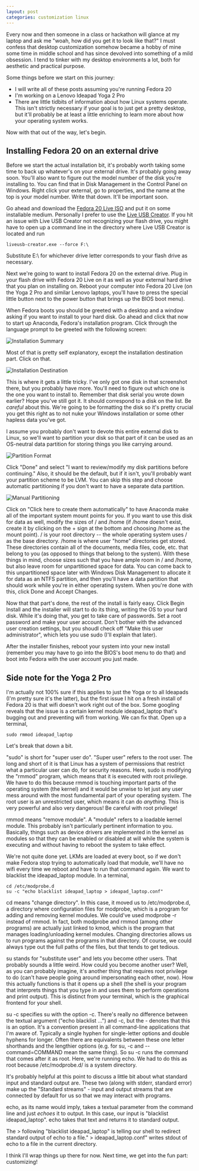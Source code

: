 ```yaml
---
layout: post
categories: customization linux
---
```


Every now and then someone in a class or hackathon will glance at my laptop
and ask me "woah, how did you get it to look like that?" I must confess that
desktop customization somehow became a hobby of mine some time in middle school
and has since devolved into something of a mild obsession. I tend to tinker
with my desktop environments a lot, both for aesthetic and practical purpose.

Some things before we start on this journey:
 * I will write all of these posts assuming you're running Fedora 20
 * I'm working on a Lenovo Ideapad Yoga 2 Pro
 * There are little tidbits of information about how Linux systems operate.
   This isn't strictly necessary if your goal is to just get a pretty desktop,
   but it'll probably be at least a little enriching to learn more about how
   your operating system works.

Now with that out of the way, let's begin.

Installing Fedora 20 on an external drive
-----------------------------------------
Before we start the actual installation bit, it's probably worth taking
some time to back up whatever's on your external drive. It's probably going
away soon. You'll also want to figure out the model number of the disk
you're installing to. You can find that in Disk Management in the Control Panel
on Windows. Right click your external, go to properties, and the name at the
top is your model number. Write that down. It'll be important soon.

Go ahead and download the
[Fedora 20 Live ISO](http://fedoraproject.org/en_GB/get-fedora "Fedora 20 Live ISO Download")
and put it on some installable medium. Personally I prefer to use the
[Live USB Creator](https://fedorahosted.org/liveusb-creator/ "Live USB Creator Download").
If you hit an issue with Live USB Creator not recognizing your flash drive,
you might have to open up a command line in the directory where Live USB
Creator is located and run

    liveusb-creator.exe --force F:\

Substitute E:\ for whichever drive letter corresponds to your flash drive as
necessary.

Next we're going to want to install Fedora 20 on the external drive. Plug in
your flash drive with Fedora 20 Live on it as well as your external hard drive
that you plan on installing on. Reboot your computer into Fedora 20 Live
(on the Yoga 2 Pro and similar Lenovo laptops, you'll have to press the special
little button next to the power button that brings up the BIOS boot menu).

When Fedora boots you should be greeted with a desktop and a window asking if
you want to install to your hard disk. Go ahead and click that now to start up
Anaconda, Fedora's installation program. Click through the language prompt to
be greeted with the following screen:

<img src="/images/blog/customization/install_summary.png" class="full-width" alt="Installation Summary">

Most of that is pretty self explanatory, except the installation destination
part. Click on that.

<img src="/images/blog/customization/install_destination.png" class="full-width" alt="Installation Destination">

This is where it gets a little tricky. I've only got one disk in that
screenshot there, but you probably have more. You'll need to figure out which
one is the one you want to install to. Remember that disk serial you wrote down
earlier? Hope you've still got it. It should correspond to a disk on the list.
Be *careful* about this. We're going to be formatting the disk so it's pretty
crucial you get this right as to not nuke your Windows installation or some
other hapless data you've got.

I assume you probably don't want to devote this entire external disk to Linux,
so we'll want to partition your disk so that part of it can be used as an
OS-neutral data partition for storing things you like carrying around.

<img src="/images/blog/customization/install_partition_1.png" class="full-width" alt="Partition Format">

Click "Done" and select "I want to review/modify my disk partitions before
continuing." Also, it should be the default, but if it isn't, you'll probably
want your partition scheme to be LVM. You can skip this step and choose
automatic partitioning if you don't want to have a separate data partition.

<img src="/images/blog/customization/install_partition_2.png" class="full-width" alt="Manual Partitioning">

Click on "Click here to create them automatically" to have Anaconda
make all of the important system mount points for you. If you want to use this
disk for data as well, modify the sizes of / and /home (if /home doesn't exist,
create it by clicking on the + sign at the bottom and choosing /home as the
mount point). / is your root directory -- the whole operating system uses / as
the base directory. /home is where user "home" directories get stored. These
directories contain all of the documents, media files, code, etc. that belong
to you (as opposed to things that belong to the system). With these things in
mind, choose sizes such that you have ample room in / and /home, but also leave
room for unpartitioned space for data. You can come back to this unpartitioned
space later with Windows Disk Management to allocate it for data as an NTFS
partition, and then you'll have a data partition that should work while you're
in either operating system. When you're done with this, click Done and
Accept Changes.

Now that that part's done, the rest of the install is fairly easy. Click Begin
Install and the installer will start to do its thing, writing the OS to your
hard disk. While it's doing that, you get to take care of passwords. Set a root
password and make your user account. Don't bother with the advanced user
creation settings, but you shoudl check off "Make this user administrator",
which lets you use sudo (I'll explain that later).

After the installer finishes, reboot your system into your new install
(remember you may have to go into the BIOS's boot menu to do that) and
boot into Fedora with the user account you just made.

Side note for the Yoga 2 Pro
----------------------------
I'm actually not 100% sure if this applies to just the Yoga or to all Ideapads
(I'm pretty sure it's the latter), but the first issue I hit on a fresh install
of Fedora 20 is that wifi doesn't work right out of the box. Some googling
reveals that the issue is a certain kernel module ideapad\_laptop that's bugging
out and preventing wifi from working. We can fix that. Open up a terminal,

    sudo rmmod ideapad_laptop

Let's break that down a bit.

"sudo" is short for "super user do". "Super user" refers to the root user. The
long and short of it is that Linux has a system of permissions that restrict
what a particular user can do, for security reasons. Here, sudo is modifying
the "rmmod" program, which means that it is executed with root privilege. We
have to do this because rmmod is touching important parts of the operating
system (the kernel) and it would be unwise to let just any user mess around
with the most fundamental part of your operating system. The root user is an
unrestricted user, which means it can do *anything*. This is very powerful and
also very dangerous! Be careful with root privilege!

rmmod means "remove module". A "module" refers to a loadable kernel module.
This probably isn't particularly pertinent information to you. Basically,
things such as device drivers are implemented in the kernel as modules so
that they can be enabled or disabled at will while the system is executing
and without having to reboot the system to take effect.

We're not quite done yet. LKMs are loaded at every boot, so if we don't make
Fedora stop trying to automatically load that module, we'll have no wifi every
time we reboot and have to run that command again. We want to blacklist the 
ideapad\_laptop module. In a terminal,

	cd /etc/modprobe.d
	su -c "echo blacklist ideapad_laptop > ideapad_laptop.conf"

cd means "change directory". In this case, it moved us to /etc/modprobe.d,
a directory where configuration files for modprobe, which is a program for
adding and removing kernel modules. We could've used modprobe -r instead of
rmmod. In fact, both modprobe and rmmod (among other programs) are actually
just linked to kmod, which is the program that manages loading/unloading
kernel modules. Changing directories allows us to run programs against the
programs in that directory. Of course, we could always type out the full paths
of the files, but that tends to get tedious.

su stands for "substitute user" and lets you become other users. That probably
sounds a little weird. How could you become another user? Well, as you can
probably imagine, it's another thing that requires root privilege to do
(can't have people going around impersonating each other, now). How this
actually functions is that it opens up a shell (the shell is your program that
interprets things that you type in and uses them to perform operations and
print output). This is distinct from your terminal, which is the graphical
frontend for your shell.

su -c specifies su with the option -c. There's really no difference between
the textual argument ("echo blacklist ...") and -c, but the - denotes that this
is an option. It's a convention present in all command-line applications that
I'm aware of. Typically a single hyphen for single-letter options and double
hyphens for longer. Often there are equivalents between these one letter
shorthands and the lengthier options (e.g. for su, -c and --command=COMMAND
mean the same thing). So su -c runs the command that comes after it as root.
Here, we're running echo. We had to do this as root because
/etc/modprobe.d/ is a system directory.

It's probably helpful at this point to discuss a little bit about what standard
input and standard output are. These two (along with stderr, standard error)
make up the "Standard streams" - input and output streams that are connected by
default for us so that we may interact with programs.

echo, as its name would imply, takes a textual parameter from the command line 
and just *echoes* it to output. In this case, our input is
"blacklist ideapad_laptop". echo takes that text and returns it to standard
output.

The > following "blacklist ideapad\_laptop" is telling our shell to redirect
standard output of echo to a file." > ideapad\_laptop.conf" writes stdout of
echo to a file in the current directory.

I think I'll wrap things up there for now. Next time, we get into the fun part:
customizing!